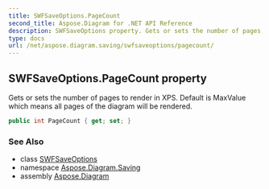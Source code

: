 ```yaml
---
title: SWFSaveOptions.PageCount
second_title: Aspose.Diagram for .NET API Reference
description: SWFSaveOptions property. Gets or sets the number of pages to render in XPS. Default is MaxValue which means all pages of the diagram will be rendered
type: docs
url: /net/aspose.diagram.saving/swfsaveoptions/pagecount/
---
```

## SWFSaveOptions.PageCount property

Gets or sets the number of pages to render in XPS. Default is MaxValue which means all pages of the diagram will be rendered.

```csharp
public int PageCount { get; set; }
```

### See Also

* class [SWFSaveOptions](../)
* namespace [Aspose.Diagram.Saving](../../swfsaveoptions/)
* assembly [Aspose.Diagram](../../../)


